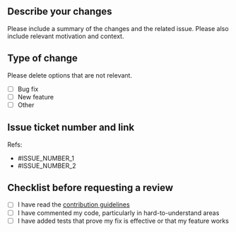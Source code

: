 ## Describe your changes

Please include a summary of the changes and the related issue. Please also include relevant motivation and context.

## Type of change

Please delete options that are not relevant.

- [ ] Bug fix
- [ ] New feature
- [ ] Other

## Issue ticket number and link

<!-- add all related issues to the list below -->
Refs:
- #ISSUE_NUMBER_1
- #ISSUE_NUMBER_2

## Checklist before requesting a review

- [ ] I have read the [contribution guidelines](https://github.com/biomarkersParkinson/tsdf/blob/main/CONTRIBUTING.md)
- [ ] I have commented my code, particularly in hard-to-understand areas
- [ ] I have added tests that prove my fix is effective or that my feature works

